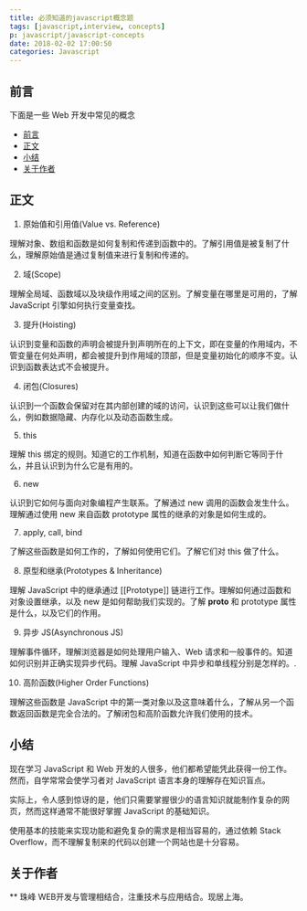 ```yaml
---
title: 必须知道的javascript概念题
tags: [javascript,interview, concepts]
p: javascript/javascript-concepts
date: 2018-02-02 17:00:50
categories: Javascript
---
```


## 前言

下面是一些 Web 开发中常见的概念

<!-- TOC -->

- [前言](#前言)
- [正文](#正文)
- [小结](#小结)
- [关于作者](#关于作者)

<!-- /TOC -->

<!--more-->

## 正文

1. 原始值和引用值(Value vs. Reference)

理解对象、数组和函数是如何复制和传递到函数中的。了解引用值是被复制了什么，理解原始值是通过复制值来进行复制和传递的。

2. 域(Scope)

理解全局域、函数域以及块级作用域之间的区别。了解变量在哪里是可用的，了解 JavaScript 引擎如何执行变量查找。

3. 提升(Hoisting)

认识到变量和函数的声明会被提升到声明所在的上下文，即在变量的作用域内，不管变量在何处声明，都会被提升到作用域的顶部，但是变量初始化的顺序不变。认识到函数表达式不会被提升。

4. 闭包(Closures)

认识到一个函数会保留对在其内部创建的域的访问，认识到这些可以让我们做什么，例如数据隐藏、内存化以及动态函数生成。

5. this

理解 this 绑定的规则。知道它的工作机制，知道在函数中如何判断它等同于什么，并且认识到为什么它是有用的。

6. new

认识到它如何与面向对象编程产生联系。了解通过 new 调用的函数会发生什么。理解通过使用 new 来自函数 prototype 属性的继承的对象是如何生成的。

7. apply, call, bind

了解这些函数是如何工作的，了解如何使用它们。了解它们对 this 做了什么。

8. 原型和继承(Prototypes & Inheritance)

理解 JavaScript 中的继承通过 [[Prototype]] 链进行工作。理解如何通过函数和对象设置继承，以及 new 是如何帮助我们实现的。了解 __proto__ 和 prototype 属性是什么，以及它们的作用。

9. 异步 JS(Asynchronous JS)

理解事件循环，理解浏览器是如何处理用户输入、Web 请求和一般事件的。知道如何识别并正确实现异步代码。理解 JavaScript 中异步和单线程分别是怎样的。.

10. 高阶函数(Higher Order Functions)

理解这些函数是 JavaScript 中的第一类对象以及这意味着什么，了解从另一个函数返回函数是完全合法的。了解闭包和高阶函数允许我们使用的技术。

## 小结

现在学习 JavaScript 和 Web 开发的人很多，他们都希望能凭此获得一份工作。然而，自学常常会使学习者对 JavaScript 语言本身的理解存在知识盲点。

实际上，令人感到惊讶的是，他们只需要掌握很少的语言知识就能制作复杂的网页，然而这样通常不能很好掌握 JavaScript 的基础知识。

使用基本的技能来实现功能和避免复杂的需求是相当容易的，通过依赖 Stack Overflow，而不理解复制来的代码以创建一个网站也是十分容易。

## 关于作者
** 珠峰
WEB开发与管理相结合，注重技术与应用结合。现居上海。 
